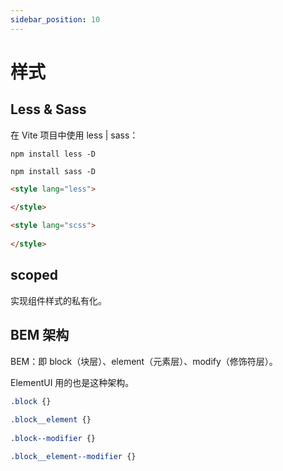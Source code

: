 ```yaml
---
sidebar_position: 10
---
```


# 样式

## Less & Sass

在 Vite 项目中使用 less | sass：

```shell title="安装"
npm install less -D

npm install sass -D
```

```html title="使用"
<style lang="less">
 
</style>

<style lang="scss">
 
</style>
```

## scoped

实现组件样式的私有化。

## BEM 架构

BEM：即 block（块层）、element（元素层）、modify（修饰符层）。

ElementUI 用的也是这种架构。

```css title="BEM 命名约定"
.block {}
 
.block__element {}
 
.block--modifier {}

.block__element--modifier {}
```
